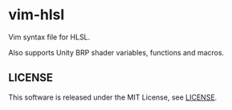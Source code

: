 vim-hlsl
========

Vim syntax file for HLSL.

Also supports Unity BRP shader variables, functions and macros.


## LICENSE

This software is released under the MIT License, see [LICENSE](LICENSE "LICENSE").
